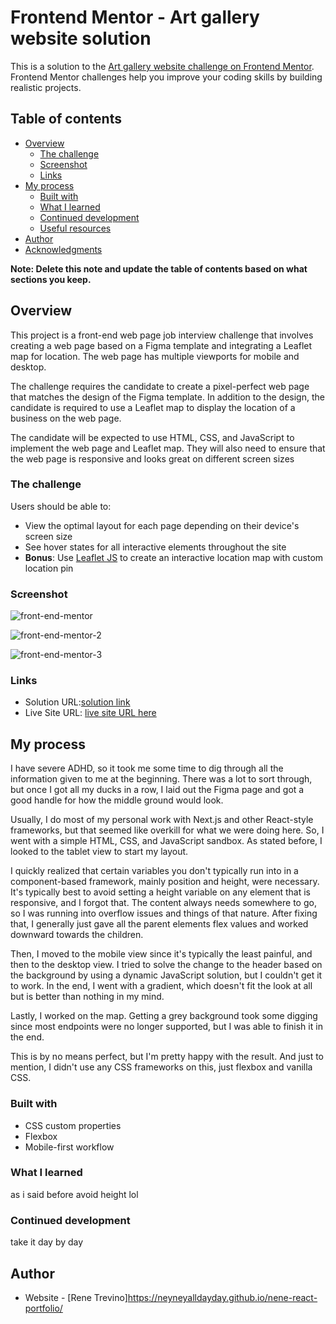# Frontend Mentor - Art gallery website solution

This is a solution to the [Art gallery website challenge on Frontend Mentor](https://www.frontendmentor.io/challenges/art-gallery-website-yVdrZlxyA). Frontend Mentor challenges help you improve your coding skills by building realistic projects. 

## Table of contents

- [Overview](#overview)
  - [The challenge](#the-challenge)
  - [Screenshot](#screenshot)
  - [Links](#links)
- [My process](#my-process)
  - [Built with](#built-with)
  - [What I learned](#what-i-learned)
  - [Continued development](#continued-development)
  - [Useful resources](#useful-resources)
- [Author](#author)
- [Acknowledgments](#acknowledgments)

**Note: Delete this note and update the table of contents based on what sections you keep.**

## Overview

This project is a front-end web page job interview challenge that involves creating a web page based on a Figma template and integrating a Leaflet map for location. The web page has multiple viewports for mobile and desktop.

The challenge requires the candidate to create a pixel-perfect web page that matches the design of the Figma template. In addition to the design, the candidate is required to use a Leaflet map to display the location of a business on the web page.

The candidate will be expected to use HTML, CSS, and JavaScript to implement the web page and Leaflet map. They will also need to ensure that the web page is responsive and looks great on different screen sizes

### The challenge

Users should be able to:

- View the optimal layout for each page depending on their device's screen size
- See hover states for all interactive elements throughout the site
- **Bonus**: Use [Leaflet JS](https://leafletjs.com/) to create an interactive location map with custom location pin

### Screenshot
![front-end-mentor](https://user-images.githubusercontent.com/65675240/224574933-cce47e9b-3cc1-4e29-b15a-563ec28c48b5.PNG)

![front-end-mentor-2](https://user-images.githubusercontent.com/65675240/224574997-4fdeca97-86f2-4a6d-b8f5-7b80d7e6ea67.PNG)

![front-end-mentor-3](https://user-images.githubusercontent.com/65675240/224575070-4626294c-40cd-4b55-961c-eddb55e4f44a.PNG)





### Links

- Solution URL:[solution link](https://github.com/neyneyalldayday/just-a-mock)
- Live Site URL: [live site URL here](https://neyneyalldayday.github.io/just-a-mock/)

## My process
I have severe ADHD, so it took me some time to dig through all the information given to me at the beginning. There was a lot to sort through, but once I got all my ducks in a row, I laid out the Figma page and got a good handle for how the middle ground would look.

Usually, I do most of my personal work with Next.js and other React-style frameworks, but that seemed like overkill for what we were doing here. So, I went with a simple HTML, CSS, and JavaScript sandbox. As stated before, I looked to the tablet view to start my layout.

I quickly realized that certain variables you don't typically run into in a component-based framework, mainly position and height, were necessary. It's typically best to avoid setting a height variable on any element that is responsive, and I forgot that. The content always needs somewhere to go, so I was running into overflow issues and things of that nature. After fixing that, I generally just gave all the parent elements flex values and worked downward towards the children.

Then, I moved to the mobile view since it's typically the least painful, and then to the desktop view. I tried to solve the change to the header based on the background by using a dynamic JavaScript solution, but I couldn't get it to work. In the end, I went with a gradient, which doesn't fit the look at all but is better than nothing in my mind.

Lastly, I worked on the map. Getting a grey background took some digging since most endpoints were no longer supported, but I was able to finish it in the end.

This is by no means perfect, but I'm pretty happy with the result. And just to mention, I didn't use any CSS frameworks on this, just flexbox and vanilla CSS. 
### Built with


- CSS custom properties
- Flexbox
- Mobile-first workflow

### What I learned

as i said before avoid height lol

### Continued development
take it day by day


## Author

- Website - [Rene Trevino]https://neyneyalldayday.github.io/nene-react-portfolio/




